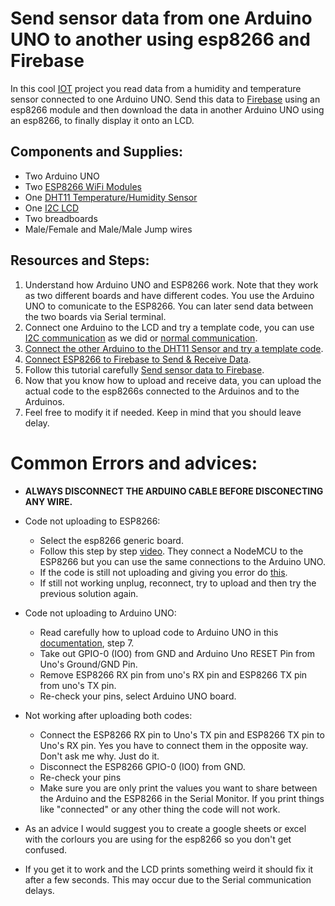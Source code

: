 # Send sensor data from one Arduino UNO to another using esp8266 and Firebase

In this cool [IOT](https://en.wikipedia.org/wiki/Internet_of_things) project you read data from a humidity and temperature sensor connected to one Arduino UNO. Send this data to [Firebase](https://firebase.google.com/) using an esp8266 module and then download the data in another Arduino UNO using an esp8266, to finally display it onto an LCD. 

## Components and Supplies:
- Two Arduino UNO
- Two [ESP8266 WiFi Modules](https://en.wikipedia.org/wiki/ESP8266)
- One [DHT11 Temperature/Humidity Sensor](https://create.arduino.cc/projecthub/techno_z/dht11-temperature-humidity-sensor-98b03b)
- One [I2C LCD](https://create.arduino.cc/projecthub/arduino_uno_guy/i2c-liquid-crystal-displays-5b806c)
- Two breadboards
- Male/Female and Male/Male Jump wires

## Resources and Steps:

1.  Understand how Arduino UNO and ESP8266 work. Note that they work as two different boards and have different codes. You use the Arduino UNO to comunicate to the ESP8266. You can later send data between the two boards via Serial terminal.
2.  Connect one Arduino to the LCD and try a template code, you can use [I2C communication](https://create.arduino.cc/projecthub/arduino_uno_guy/i2c-liquid-crystal-displays-5b806c) as we did or [normal communication](https://www.arduino.cc/en/Tutorial/LibraryExamples/HelloWorld).
3.  [Connect the other Arduino to the DHT11 Sensor and try a template code](https://create.arduino.cc/projecthub/techno_z/dht11-temperature-humidity-sensor-98b03b).
4.  [Connect ESP8266 to Firebase to Send & Receive Data](https://create.arduino.cc/projecthub/pulasthi-Narada/connecting-esp8266-to-firebase-to-send-receive-data-4adf66).
5.  Follow this tutorial carefully [Send sensor data to Firebase](https://create.arduino.cc/projecthub/pulasthi-Narada/send-multiple-sensors-data-to-firebase-using-esp8266-f2f38b).
6.  Now that you know how to upload and receive data, you can upload the actual code to the esp8266s connected to the Arduinos and to the Arduinos.
7.  Feel free to modify it if needed. Keep in mind that you should leave delay.
   
# Common Errors and advices:

- **ALWAYS DISCONNECT THE ARDUINO CABLE BEFORE DISCONECTING ANY WIRE.**

- Code not uploading to ESP8266:
  - Select the esp8266 generic board.
  - Follow this step by step [video](https://www.youtube.com/watch?v=ZJnpgYlelEA&t=0s). They connect a NodeMCU to the ESP8266 but you can use the same connections to the Arduino UNO.
  - If the code is still not uploading and giving you error do [this](https://www.youtube.com/watch?v=tXmM03HMgeg).
  - If still not working unplug, reconnect, try to upload and then try the previous solution again.

- Code not uploading to Arduino UNO:
  -  Read carefully how to upload code to Arduino UNO in this [documentation](https://create.arduino.cc/projecthub/pulasthi-Narada/send-multiple-sensors-data-to-firebase-using-esp8266-f2f38b), step 7.
  -  Take out GPIO-0 (IO0) from GND and Arduino Uno RESET Pin from Uno's Ground/GND Pin.
  -  Remove ESP8266 RX pin from uno's RX pin and ESP8266 TX pin from uno's TX pin. 
  -  Re-check your pins, select Arduino UNO board.

- Not working after uploading both codes:
  - Connect the ESP8266 RX pin to Uno's TX pin and ESP8266 TX pin to Uno's RX pin. Yes you have to connect them in the opposite way. Don't ask me why. Just do it.
  - Disconnect the ESP8266 GPIO-0 (IO0) from GND.
  - Re-check your pins
  - Make sure you are only print the values you want to share between the Arduino and the ESP8266 in the Serial Monitor. If you print things like "connected" or any other thing the code will not work.

- As an advice I would suggest you to create a google sheets or excel with the corlours you are using for the esp8266 so you don't get confused.
- If you get it to work and the LCD prints something weird it should fix it after a few seconds. This may occur due to the Serial communication delays. 
  

